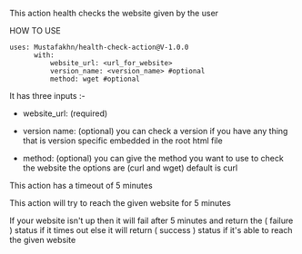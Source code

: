 This action health checks the website given by the user

HOW TO USE

```
uses: Mustafakhn/health-check-action@V-1.0.0
      with:
          website_url: <url_for_website>
          version_name: <version_name> #optional
          method: wget #optional
```

It has three inputs :-

- website_url: (required)

- version name: (optional) you can check a version if you have any thing that is version specific embedded in the root html file

- method: (optional) you can give the method you want to use to check the website the options are (curl and wget) default is curl

This action has a timeout of 5 minutes

This action will try to reach the given website for 5 minutes

If your website isn't up then it will fail after 5 minutes and return the ( failure ) status if it times out else it will return ( success ) status if it's able to reach the given website
